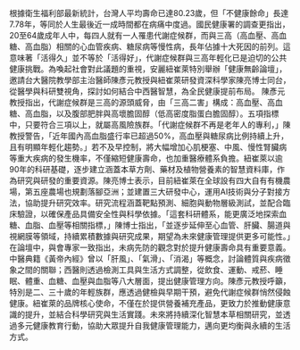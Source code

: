 根據衛生福利部最新統計，台灣人平均壽命已達80.23歲，但「不健康餘命」長達7.78年，等同於人生最後近一成時間都在病痛中度過。國民健康署的調查更指出，20至64歲成年人中，每四人就有一人罹患代謝症候群，而與三高（高血壓、高血糖、高血脂）相關的心血管疾病、糖尿病等慢性病，長年佔據十大死因的前列。這意味著「活得久」並不等於「活得好」，代謝症候群與三高年輕化已是迫切的公共健康挑戰。為喚起社會對此議題的重視，安麗紐崔萊特別舉辦「健康無齡論壇」，邀請台大醫院教學部主治醫師陳彥元教授與紐崔萊研發資深科學家陳亮博士同台，從醫學與科研雙視角，探討如何結合中西醫智慧，為全民健康提前布局。 陳彥元教授指出，代謝症候群是三高的源頭威脅，由「三高二害」構成：高血壓、高血糖、高血脂，以及腹部肥胖與高壞膽固醇（低高密度脂蛋白膽固醇）。五項指標中，只要符合三項以上，就屬高風險族群。「代謝症候群不再是老年人的專利，」陳教授警告，「近年國內高血脂盛行率已超過50%，高血壓與糖尿病比例持續上升，且有明顯年輕化趨勢。」若不及早控制，將大幅增加心肌梗塞、中風、慢性腎臟病等重大疾病的發生機率，不僅縮短健康壽命，也加重醫療體系負擔。紐崔萊以逾90年的科研基礎，逐步建立涵蓋本草方劑、藥材及植物營養素的智慧資料庫，作為研究與研發的重要資源。陳亮博士表示，目前紐崔萊在全球設有四大自有有機農場，第五座農場也規劃落腳亞洲；並建置三大研發中心，運用AI技術與分子對接方法，協助提升研究效率。研究流程涵蓋靶點預測、細胞與動物層級測試，並配合臨床驗證，以確保產品具備安全性與科學依據。「這套科研體系，能更廣泛地探索血糖、血脂、血壓等相關指標，」陳博士指出，「並逐步延伸至心血管、肝臟、腸道與視網膜等領域，持續累積數據與研究成果，期望為未來健康管理提供更多可能性。」在論壇中，與會專家一致指出，未病先防的觀念對於提升健康壽命具有重要意義。中醫典籍《黃帝內經》曾以「肝風」、「氣滑」、「消渴」等概念，討論體質與疾病徵象之間的關聯；西醫則透過檢測工具與生活方式調整，從飲食、運動、戒菸、睡眠、體重、血糖、血壓與血脂等八大層面，提出健康管理方向。陳彥元教授呼籲，特別是二、三十歲的年輕族群，應透過健檢與早期干預，避免代謝症候群悄然侵蝕健康。紐崔萊的品牌核心使命，不僅在於提供營養補充產品，更致力於推動健康意識的提升，並結合科學研究與生活實踐。未來將持續深化智慧本草相關研究，並透過多元健康教育行動，協助大眾提升自我健康管理能力，邁向更均衡與永續的生活方式。